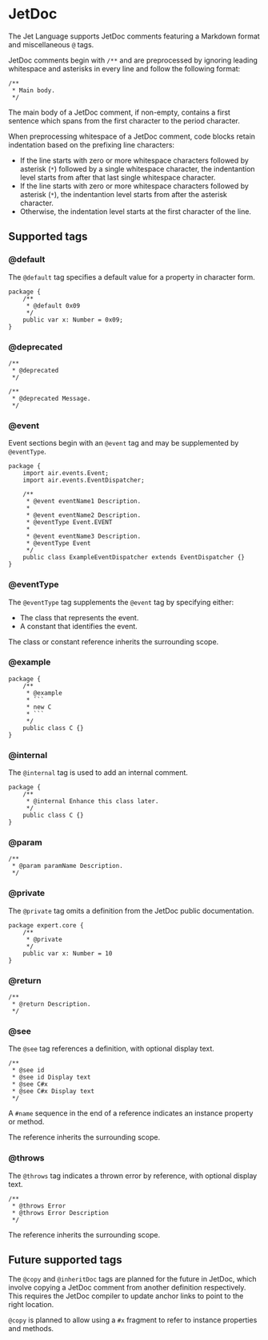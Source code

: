 # JetDoc

The Jet Language supports JetDoc comments featuring a Markdown format and miscellaneous `@` tags.

JetDoc comments begin with `/**` and are preprocessed by ignoring leading whitespace and asterisks in every line and follow the following format:

```
/**
 * Main body.
 */
```

The main body of a JetDoc comment, if non-empty, contains a first sentence which spans from the first character to the period character.

When preprocessing whitespace of a JetDoc comment, code blocks retain indentation based on the prefixing line characters:

* If the line starts with zero or more whitespace characters followed by asterisk (`*`) followed by a single whitespace character, the indentantion level starts from after that last single whitespace character.
* If the line starts with zero or more whitespace characters followed by asterisk (`*`), the indentantion level starts from after the asterisk character.
* Otherwise, the indentation level starts at the first character of the line.

## Supported tags

### @default

The `@default` tag specifies a default value for a property in character form.

```
package {
    /**
     * @default 0x09
     */
    public var x: Number = 0x09;
}
```

### @deprecated

```
/**
 * @deprecated
 */

/**
 * @deprecated Message.
 */
```

### @event

Event sections begin with an `@event` tag and may be supplemented by `@eventType`.

```
package {
    import air.events.Event;
    import air.events.EventDispatcher;

    /**
     * @event eventName1 Description.
     *
     * @event eventName2 Description.
     * @eventType Event.EVENT
     *
     * @event eventName3 Description.
     * @eventType Event
     */
    public class ExampleEventDispatcher extends EventDispatcher {}
}
```

### @eventType

The `@eventType` tag supplements the `@event` tag by specifying either:

* The class that represents the event.
* A constant that identifies the event.

The class or constant reference inherits the surrounding scope.

### @example

```
package {
    /**
     * @example
     * ```
     * new C
     * ```
     */
    public class C {}
}
```

### @internal

The `@internal` tag is used to add an internal comment.

```
package {
    /**
     * @internal Enhance this class later.
     */
    public class C {}
}
```

### @param

```
/**
 * @param paramName Description.
 */
```

### @private

The `@private` tag omits a definition from the JetDoc public documentation.

```
package expert.core {
    /**
     * @private
     */
    public var x: Number = 10
}
```

### @return

```
/**
 * @return Description.
 */
```

### @see

The `@see` tag references a definition, with optional display text.

```
/**
 * @see id
 * @see id Display text
 * @see C#x
 * @see C#x Display text
 */
```

A `#name` sequence in the end of a reference indicates an instance property or method.

The reference inherits the surrounding scope.

### @throws

The `@throws` tag indicates a thrown error by reference, with optional display text.

```
/**
 * @throws Error
 * @throws Error Description
 */
```

The reference inherits the surrounding scope.

## Future supported tags

The `@copy` and `@inheritDoc` tags are planned for the future in JetDoc, which involve copying a JetDoc comment from another definition respectively. This requires the JetDoc compiler to update anchor links to point to the right location.

`@copy` is planned to allow using a `#x` fragment to refer to instance properties and methods.